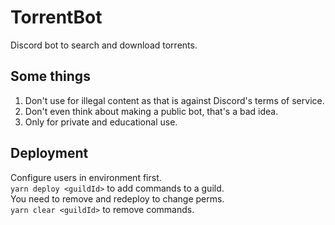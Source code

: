 # TorrentBot

Discord bot to search and download torrents.

## Some things

1. Don't use for illegal content as that is against Discord's terms of service.
1. Don't even think about making a public bot, that's a bad idea.
1. Only for private and educational use.

## Deployment

Configure users in environment first.  
`yarn deploy <guildId>` to add commands to a guild.  
You need to remove and redeploy to change perms.  
`yarn clear <guildId>` to remove commands.
